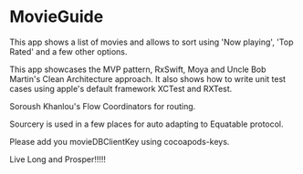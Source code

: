 # MovieGuide


This app shows a list of movies and allows to sort using 'Now playing', 'Top Rated' and a few other options.

This app showcases the MVP pattern, RxSwift, Moya and Uncle Bob Martin's Clean Architecture approach.
It also shows how to write unit test cases using apple's default framework XCTest and RXTest.

Soroush Khanlou's Flow Coordinators for routing.

Sourcery is used in a few places for auto adapting to Equatable protocol.

Please add you movieDBClientKey using cocoapods-keys.

Live Long and Prosper!!!!!
